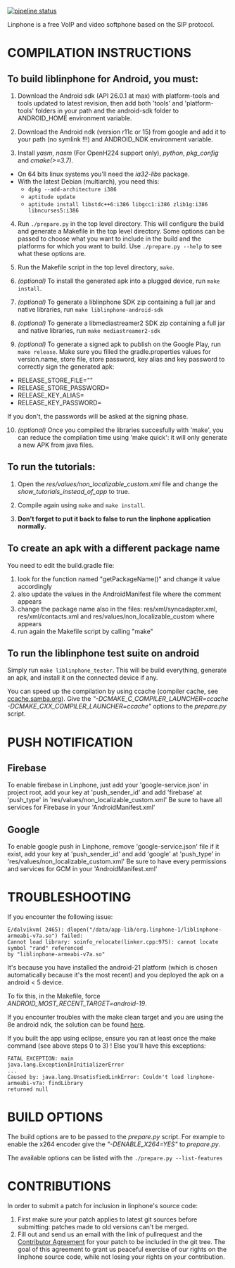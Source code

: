 [![pipeline status](https://gitlab.linphone.org/BC/public/linphone-android/badges/master/pipeline.svg)](https://gitlab.linphone.org/BC/public/linphone-android/commits/master)

Linphone is a free VoIP and video softphone based on the SIP protocol.

# COMPILATION INSTRUCTIONS

## To build liblinphone for Android, you must:

1. Download the Android sdk (API 26.0.1 at max) with platform-tools and tools updated to latest revision, then add both 'tools' and 'platform-tools' folders in your path and the android-sdk folder to ANDROID_HOME environment variable.

2. Download the Android ndk (version r11c or 15) from google and add it to your path (no symlink !!!) and ANDROID_NDK environment variable.

3. Install _yasm_, _nasm_ (For OpenH224 support only), _python_, _pkg_config_ and _cmake(>=3.7)_.
  * On 64 bits linux systems you'll need the _ia32-libs_ package.
  * With the latest Debian (multiarch), you need this:
    * `dpkg --add-architecture i386`
    * `aptitude update`
    * `aptitude install libstdc++6:i386 libgcc1:i386 zlib1g:i386 libncurses5:i386`

4. Run `./prepare.py` in the top level directory. This will configure the build and generate a Makefile in the top level directory. Some options can be passed to choose what you want to include in the build and the platforms for which you want to build. Use `./prepare.py --help` to see what these options are.

5. Run the Makefile script in the top level directory, `make`.

6. _(optional)_ To install the generated apk into a plugged device, run	`make install`.

7. _(optional)_ To generate a liblinphone SDK zip containing a full jar and native libraries, run `make liblinphone-android-sdk`

8. _(optional)_ To generate a libmediastreamer2 SDK zip containing a full jar and native libraries, run `make mediastreamer2-sdk`

9. _(optional)_ To generate a signed apk to publish on the Google Play, run `make release`. Make sure you filled the gradle.properties values for version.name, store file, store password, key alias and key password to correctly sign the generated apk:
  * RELEASE_STORE_FILE=""
  * RELEASE_STORE_PASSWORD=
  * RELEASE_KEY_ALIAS=
  * RELEASE_KEY_PASSWORD=

  If you don't, the passwords will be asked at the signing phase.

10. _(optional)_ Once you compiled the libraries succesfully with 'make', you can reduce the compilation time using 'make quick': it will only generate a new APK from java files.

## To run the tutorials:

1. Open the _res/values/non_localizable_custom.xml_ file and change the *show_tutorials_instead_of_app* to true.

2. Compile again using `make` and `make install`.

3. **Don't forget to put it back to false to run the linphone application normally.**

## To create an apk with a different package name

You need to edit the build.gradle file:

1. look for the function named "getPackageName()" and change it value accordingly
2. also update the values in the AndroidManifest file where the comment <!-- Change package ! --> appears
3. change the package name also in the files: res/xml/syncadapter.xml, res/xml/contacts.xml and res/values/non_localizable_custom where <!-- Change package ! --> appears
4. run again the Makefile script by calling "make"

## To run the liblinphone test suite on android

Simply run `make liblinphone_tester`. This will be build everything, generate an apk, and install it on the connected device if any.

You can speed up the compilation by using ccache (compiler cache, see [ccache.samba.org](https://ccache.samba.org/)). Give the *"-DCMAKE_C_COMPILER_LAUNCHER=ccache -DCMAKE_CXX_COMPILER_LAUNCHER=ccache"* options to the *prepare.py* script.

# PUSH NOTIFICATION

## Firebase

To enable firebase in Linphone, just add your 'google-service.json' in project root, add your key at 'push_sender_id' and add 'firebase' at 'push_type' in 'res/values/non_localizable_custom.xml'
Be sure to have all services for Firebase in your 'AndroidManifest.xml'

## Google

To enable google push in Linphone, remove 'google-service.json' file if it exist, add your key at 'push_sender_id' and add 'google' at 'push_type' in 'res/values/non_localizable_custom.xml'
Be sure to have every permissions and services for GCM in your 'AndroidManifest.xml'

# TROUBLESHOOTING

If you encounter the following issue:

```
E/dalvikvm( 2465): dlopen("/data/app-lib/org.linphone-1/liblinphone-armeabi-v7a.so") failed:
Cannot load library: soinfo_relocate(linker.cpp:975): cannot locate symbol "rand" referenced
by "liblinphone-armeabi-v7a.so"
```

It's because you have installed the android-21 platform (which is chosen automatically because it's the most recent) and you deployed the apk on a android < 5 device.

To fix this, in the Makefile, force *ANDROID_MOST_RECENT_TARGET=android-19*.

If you encounter troubles with the make clean target and you are using the 8e android ndk, the solution can be found [here](https://groups.google.com/forum/?fromgroups=#!topic/android-ndk/3wIbb-h3nDU).

If you built the app using eclipse, ensure you ran at least once the make command (see above steps 0 to 3) ! Else you'll have this exceptions:

```
FATAL EXCEPTION: main
java.lang.ExceptionInInitializerError
...
Caused by: java.lang.UnsatisfiedLinkError: Couldn't load linphone-armeabi-v7a: findLibrary
returned null
```

# BUILD OPTIONS

The build options are to be passed to the *prepare.py* script. For example to enable the x264 encoder give the *"-DENABLE_X264=YES"* to *prepare.py*.

The available options can be listed with the `./prepare.py --list-features`

# CONTRIBUTIONS

In order to submit a patch for inclusion in linphone's source code:

1.    First make sure your patch applies to latest git sources before submitting: patches made to old versions can't be merged.
2.    Fill out and send us an email with the link of pullrequest and the [Contributor Agreement](http://www.belledonne-communications.com/downloads/Belledonne_communications_CA.pdf) for your patch to be included in the git tree. The goal of this agreement to grant us peaceful exercise of our rights on the linphone source code, while not losing your rights on your contribution.

